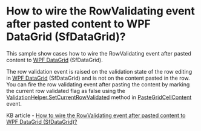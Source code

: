 # How to wire the RowValidating event after pasted content to WPF DataGrid (SfDataGrid)?

This sample show cases how to wire the RowValidating event after pasted content to [WPF DataGrid](https://www.syncfusion.com/wpf-controls/datagrid) (SfDataGrid).

The row validation event is raised on the validation state of the row editing in [WPF DataGrid](https://www.syncfusion.com/wpf-controls/datagrid) (SfDataGrid) and is not on the content pasted in the row. You can fire the row validating event after pasting the content by marking the current row validated flag as false using the [ValidationHelper.SetCurrentRowValidated](https://help.syncfusion.com/cr/wpf/Syncfusion.UI.Xaml.Grid.ValidationHelper.html#Syncfusion_UI_Xaml_Grid_ValidationHelper_SetCurrentRowValidated_System_Boolean_) method in [PasteGridCellContent](https://help.syncfusion.com/cr/wpf/Syncfusion.UI.Xaml.Grid.SfDataGrid.html#Syncfusion_UI_Xaml_Grid_SfDataGrid_PasteGridCellContent) event.

KB article - [How to wire the RowValidating event after pasted content to WPF DataGrid (SfDataGrid)?](https://www.syncfusion.com/kb/9432/how-to-wire-the-rowvalidating-event-after-pasted-content-to-wpf-datagrid-sfdatagrid)
